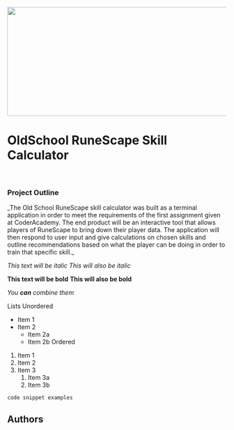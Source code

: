 <p align="center">
  <img width="1050" height="250" src=https://www.gamegrin.com/assets/Uploads/_resampled/croppedimage640200-RuneScape2-18212539.jpg>
  <h1>OldSchool RuneScape Skill Calculator</h1>
  <br>
  <h3>Project Outline</h3>
_The Old School RuneScape skill calculator was built as a terminal application in order to meet the requirements of the first assignment given at CoderAcademy. 
The end product will be an interactive tool that allows players of RuneScape to bring down their player data. 
The application will then respond to user input and give calculations on chosen skills and  outline recommendations based on what the player can be doing in order to train that specific skill._
</p>





_This text will be italic_
_This will also be italic_

**This text will be bold**
**This will also be bold**
  
  
_You **can** combine them_
  
  
Lists
Unordered
- Item 1
- Item 2
  - Item 2a
  - Item 2b
    Ordered
  
  
1. Item 1
1. Item 2
1. Item 3
   1. Item 3a
   1. Item 3b

```
code snippet examples
```


## Authors


